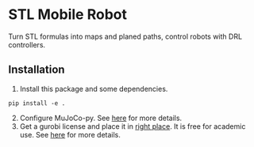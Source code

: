# STL Mobile Robot

Turn STL formulas into maps and planed paths, control robots with DRL controllers.

## Installation

1. Install this package and some dependencies.

```commandline
pip install -e .
```

2. Configure MuJoCo-py. See [here](https://github.com/openai/mujoco-py) for more details.
3. Get a gurobi license and place it
   in [right place](https://www.gurobi.com/documentation/9.5/remoteservices/licensing.html#:~:text=When%20you%20download%20the%20license,%2FLibrary%2Fgurobi%2F%20on%20macOS).
   It is free for academic use. See [here](https://www.gurobi.com/) for more details.